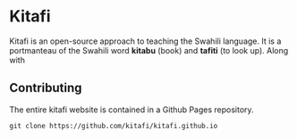 # Kitafi

Kitafi is an open-source approach to teaching the Swahili language. It is a portmanteau of the
Swahili word **kitabu** (book) and **tafiti** (to look up). Along with

## Contributing

The entire kitafi website is contained in a Github Pages repository.

```
git clone https://github.com/kitafi/kitafi.github.io
```
